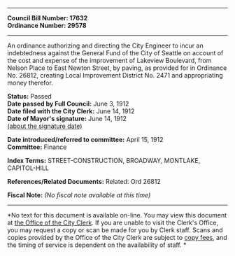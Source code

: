 * * * * *  
  
**Council Bill Number: [](#h0)[](#h2)17632**   
**Ordinance Number: 29578**  
  
* * * * *  
  
An ordinance authorizing and directing the City Engineer to incur an indebtedness against the General Fund of the City of Seattle on account of the cost and expense of the improvement of Lakeview Boulevard, from Nelson Place to East Newton Street, by paving, as provided for in Ordinance No. 26812, creating Local Improvement District No. 2471 and appropriating money therefor.  
  
**Status:** Passed   
**Date passed by Full Council:** June 3, 1912   
**Date filed with the City Clerk:** June 14, 1912   
**Date of Mayor's signature:** June 14, 1912   
[(about the signature date)](/~public/approvaldate.htm)   
  
  
**Date introduced/referred to committee:** April 15, 1912   
**Committee:** Finance   
  
**Index Terms:** STREET-CONSTRUCTION, BROADWAY, MONTLAKE, CAPITOL-HILL  
  
**References/Related Documents:** Related: Ord 26812  
  
**Fiscal Note:** *(No fiscal note available at this time)*  
  
* * * * *  
  
*No text for this document is available on-line. You may view this document at [the Office of the City Clerk](http://www.seattle.gov/leg/clerk/contactUs.htm). If you are unable to visit the Clerk's Office, you may request a copy or scan be made for you by Clerk staff. Scans and copies provided by the Office of the City Clerk are subject to [copy fees](http://clerk.seattle.gov/~public/clerkfees.htm), and the timing of service is dependent on the availability of staff. *  
  
  
